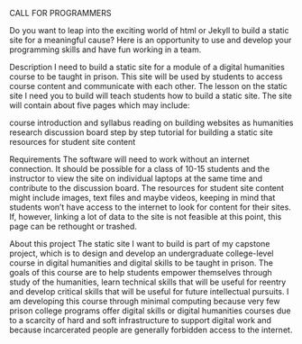 CALL FOR PROGRAMMERS

Do you want to leap into the exciting world of html or Jekyll to build a static site for a meaningful cause? Here is an opportunity to use and develop your programming skills and have fun working in a team.

Description
I need to build a static site for a module of a digital humanities course to be taught in prison. This site will be used by students to access course content and communicate with each other. The lesson on the static site I need you to build will teach students how to build a static site. The site will contain about five pages which may include:

course introduction and syllabus
reading on building websites as humanities research
discussion board
step by step tutorial for building a static site
resources for student site content

Requirements
The software will need to work without an internet connection. It should be possible for a class of 10-15 students and the instructor to view the site on individual laptops at the same time and contribute to the discussion board. The resources for student site content might include images, text files and maybe videos, keeping in mind that students won’t have access to the internet to look for content for their sites. If, however, linking a lot of data to the site is not feasible at this point, this page can be rethought or trashed.

About this project
The static site I want to build is part of my capstone project, which is to design and develop an undergraduate college-level course in digital humanities and digital skills to be taught in prison. The goals of this course are to help students empower themselves through study of the humanities, learn technical skills that will be useful for reentry and develop critical skills that will be useful for future intellectual pursuits. I am developing this course through minimal computing because very few prison college programs offer digital skills or digital humanities courses due to a scarcity of hard and soft infrastructure to support digital work and because incarcerated people are generally forbidden access to the internet.
 
